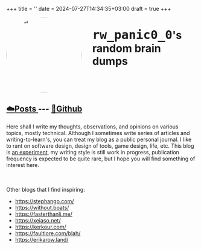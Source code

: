 +++
title = ''
date = 2024-07-27T14:34:35+03:00
draft = true
+++

<div style="display:flex;">
  <img src="https://avatars.githubusercontent.com/u/46903210?v=4" alt="avatar" width="200px" style="border-radius: 50%">
  <h1 style="text-align: left;margin: 1em 0 1em 1em"><code style="font-size: xx-large">rw_panic0_0</code>'s random brain dumps</h1>
</div>

## [ ☁️Posts ](/posts) --- [🌊Github](https://github.com/thedenisnikulin)

Here shall I write my thoughts, observations, and opinions on various topics, mostly technical. Although I sometimes write series of articles and writing-to-learn's, you can treat my blog as a public personal journal. I like to rant on software design, design of tools, game design, life, etc. This blog is [an experiment](https://www.alexmolas.com/2023/07/15/nobody-cares-about-your-blog.html), my writing style is still work in progress, publication frequency is expected to be quite rare, but I hope you will find something of interest here.

<br></br>
Other blogs that I find inspiring:
+ https://stephango.com/
+ https://without.boats/
+ https://fasterthanli.me/
+ https://xeiaso.net/
+ https://kerkour.com/
+ https://faultlore.com/blah/
+ https://erikarow.land/

<!-- Another variant of home page: -->
<!-- <p align="center"> -->
<!-- <img src="https://avatars.githubusercontent.com/u/46903210?v=4" alt="avatar" width="200px" style="border-radius: 50%"></img> -->
<!-- <h1 align="center"><code>rw_panic0_0</code>'s random brain dumps</h1> -->
<!-- </p> -->

<!-- %description text% -->

<!-- ## [ ☁️Posts ](/posts) -->

